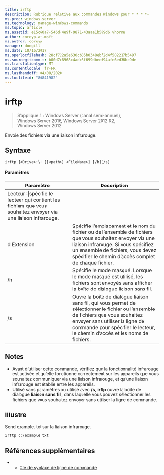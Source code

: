 ```yaml
---
title: irftp
description: Rubrique relative aux commandes Windows pour * * * *-
ms.prod: windows-server
ms.technology: manage-windows-commands
ms.topic: article
ms.assetid: e15c60a7-546d-4e9f-9871-43aaa1b569d6 vhorne
author: coreyp-at-msft
ms.author: coreyp
manager: dongill
ms.date: 10/16/2017
ms.openlocfilehash: 28cf722a5e630cb05b0348ebf2d4f582217b5497
ms.sourcegitcommit: b00d7c8968c4adc8f699dbee694afe6ed36bc9de
ms.translationtype: MT
ms.contentlocale: fr-FR
ms.lasthandoff: 04/08/2020
ms.locfileid: "80841982"
---
```

# <a name="irftp"></a>irftp

>S’applique à : Windows Server (canal semi-annuel), Windows Server 2016, Windows Server 2012 R2, Windows Server 2012

Envoie des fichiers via une liaison infrarouge.    
## <a name="syntax"></a>Syntaxe  
```  
irftp [<Drive>:\] [[<path>] <FileName>] [/h][/s]  
```  

#### <a name="parameters"></a>Paramètres  
|Paramètre|Description|  
|-------|--------|  
|Lecteur :\|spécifie le lecteur qui contient les fichiers que vous souhaitez envoyer via une liaison infrarouge.|  
|d Extension|Spécifie l’emplacement et le nom du fichier ou de l’ensemble de fichiers que vous souhaitez envoyer via une liaison infrarouge. Si vous spécifiez un ensemble de fichiers, vous devez spécifier le chemin d’accès complet de chaque fichier.|  
|/h|Spécifie le mode masqué. Lorsque le mode masqué est utilisé, les fichiers sont envoyés sans afficher la boîte de dialogue liaison sans fil.|  
|/s|Ouvre la boîte de dialogue liaison sans fil, qui vous permet de sélectionner le fichier ou l’ensemble de fichiers que vous souhaitez envoyer sans utiliser la ligne de commande pour spécifier le lecteur, le chemin d’accès et les noms de fichiers.|  

## <a name="remarks"></a>Notes  
-   Avant d’utiliser cette commande, vérifiez que la fonctionnalité infrarouge est activée et qu’elle fonctionne correctement sur les appareils que vous souhaitez communiquer via une liaison infrarouge, et qu’une liaison infrarouge est établie entre les appareils.  
-   Utilisé sans paramètres ou utilisé avec **/s**, **irftp** ouvre la boîte de dialogue **liaison sans fil** , dans laquelle vous pouvez sélectionner les fichiers que vous souhaitez envoyer sans utiliser la ligne de commande.  

## <a name="examples"></a><a name=BKMK_Examples></a>Illustre  
Send example. txt sur la liaison infrarouge.  
```  
irftp c:\example.txt  
```  

## <a name="additional-references"></a>Références supplémentaires  
-   - [Clé de syntaxe de ligne de commande](command-line-syntax-key.md)  
